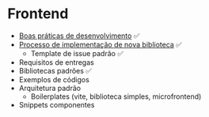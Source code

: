 # Frontend

- [Boas práticas de desenvolvimento](https://github.com/eduzz/front-end/wiki/Boas-pr%C3%A1ticas-no-front-end) ✅
- [Processo de implementação de nova biblioteca](https://github.com/eduzz/front-end/wiki/Processo-de-inclus%C3%A3o-de-biblioteca) ✅
  - Template de issue padrão ✅
- Requisitos de entregas
- Bibliotecas padrões ✅
- Exemplos de códigos
- Arquitetura padrão
  - Boilerplates (vite, biblioteca simples, microfrontend)
- Snippets componentes


